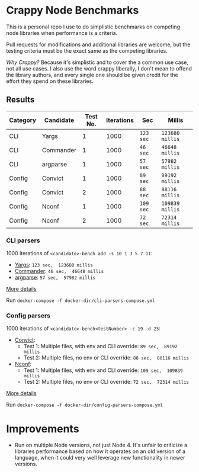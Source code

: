 # Crappy Node Benchmarks

This is a personal repo I use to do simplistic benchmarks on competing node
libraries when performance is a criteria.

Pull requests for modifications and additional libraries are welcome,
but the testing criteria must be the exact same as the competing libraries.

_Why Crappy?_ Because it's simplistic and to cover the a common use case, not all use cases.
I also use the word crappy liberally, I don't mean to offend the library authors,
and every single one should be given credit for the effort they spend on these libraries.

## Results

| Category | Candidate | Test No. | Iterations | Sec | Millis |
| -------- | -------- | -------- | -------- | -------- | -------- |
| CLI | Yargs | 1 | 1000 | `123 sec` | `123680 millis` |
| CLI | Commander | 1 | 1000 | `46 sec` | `46648 millis` |
| CLI | argparse | 1 | 1000 | `57 sec` | `57982 millis` |
| Config | Convict | 1 | 1000 | `89 sec` | `89192 millis` |
| Config | Convict | 2 | 1000 | `88 sec` | `88116 millis` |
| Config | Nconf | 1 | 1000 | `109 sec` | `109839 millis` |
| Config | Nconf | 2 | 1000 | `72 sec` | `72314 millis` |


### CLI parsers

1000 iterations of `<candidate>-bench add -s 10 1 3 5 7 11`:
- [Yargs](https://www.npmjs.com/package/yargs): `123 sec,  123680 millis`
- [Commander](https://www.npmjs.com/package/commander): `46 sec,  46648 millis`
- [argparse](https://www.npmjs.com/package/argparse): `57 sec,  57982 millis`

[More details](cli-parser/CLI_PARSERS.md)

Run `docker-compose -f docker-dir/cli-parsers-compose.yml`

### Config parsers

1000 iterations of `<candidate>-bench<testNumber> -c 19 -d 23`:
- [Convict](https://www.npmjs.com/package/convict):
    - Test 1: Multiple files, with env and CLI override: `89 sec,  89192 millis`
    - Test 2: Multiple files, no env or CLI override: `88 sec,  88116 millis`
- [Nconf](https://www.npmjs.com/package/nconf):
    - Test 1: Multiple files, with env and CLI override: `109 sec,  109839 millis`
    - Test 2: Multiple files, no env or CLI override: `72 sec,  72314 millis`

[More details](config-parser/CONFIG_PARSERS.md)

Run `docker-compose -f docker-dir/config-parsers-compose.yml`

# Improvements

- Run on multiple Node versions, not just Node 4.
It's unfair to criticize a libraries performance
based on how it operates on an old version of a language,
when it could very well leverage new functionality in newer versions.